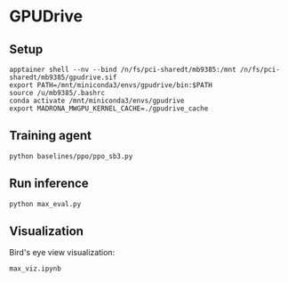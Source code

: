 # GPUDrive


## Setup
```
apptainer shell --nv --bind /n/fs/pci-sharedt/mb9385:/mnt /n/fs/pci-sharedt/mb9385/gpudrive.sif
export PATH=/mnt/miniconda3/envs/gpudrive/bin:$PATH
source /u/mb9385/.bashrc
conda activate /mnt/miniconda3/envs/gpudrive
export MADRONA_MWGPU_KERNEL_CACHE=./gpudrive_cache
```

## Training agent
```
python baselines/ppo/ppo_sb3.py
```

## Run inference
```
python max_eval.py
```

## Visualization
Bird's eye view visualization:
```
max_viz.ipynb
```


